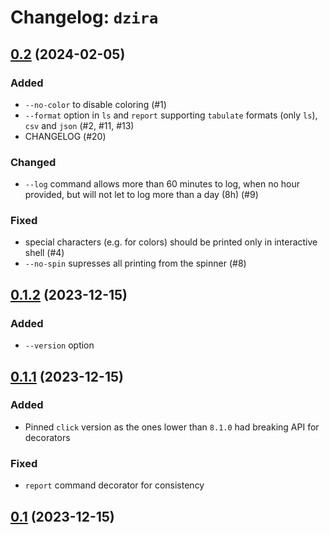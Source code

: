 # Changelog: `dzira`


## [0.2](https://github.com/caseneuve/dzira/releases/tag/v0.2) (2024-02-05)

### Added

* `--no-color` to disable coloring (#1) 
* `--format` option in `ls` and `report` supporting `tabulate` formats (only `ls`), `csv` and `json` (#2, #11, #13)
* CHANGELOG (#20)

### Changed 

* `--log` command allows more than 60 minutes to log, when no hour provided, but will not let to log more than a day (8h) (#9)

### Fixed

* special characters (e.g. for colors) should be printed only in interactive shell (#4)
* `--no-spin` supresses all printing from the spinner (#8)


## [0.1.2](https://github.com/caseneuve/dzira/releases/tag/v0.1.2) (2023-12-15)

### Added

- `--version` option


## [0.1.1](https://github.com/caseneuve/dzira/releases/tag/v0.1.1) (2023-12-15)

### Added

- Pinned `click` version as the ones lower than `8.1.0` had breaking API for decorators

### Fixed

- `report` command decorator for consistency


## [0.1](https://github.com/caseneuve/dzira/releases/tag/v0.1) (2023-12-15)

